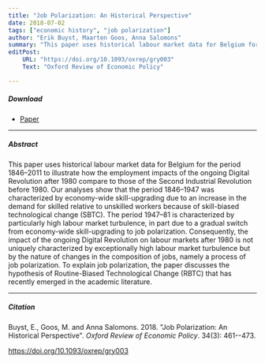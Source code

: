 ```yaml
---
title: "Job Polarization: An Historical Perspective" 
date: 2018-07-02
tags: ["economic history", "job polarization"]
author: "Erik Buyst, Maarten Goos, Anna Salomons"
summary: "This paper uses historical labour market data for Belgium for the period 1846–2011 to illustrate how the employment impacts of the ongoing Digital Revolution after 1980 compare to those of the Second Industrial Revolution before 1980. In particular, it shows that labour markets after 1980 are not uniquely characterized by exceptionally high labour market turbulence but by the nature of changes in the composition of jobs, namely a process of job polarization."
editPost:
    URL: "https://doi.org/10.1093/oxrep/gry003"
    Text: "Oxford Review of Economic Policy"

---
```


##### Download

+ [Paper](/8.pdf)
---

##### Abstract

This paper uses historical labour market data for Belgium for the period 1846–2011 to illustrate how the employment impacts of the ongoing Digital Revolution after 1980 compare to those of the Second Industrial Revolution before 1980. Our analyses show that the period 1846–1947 was characterized by economy-wide skill-upgrading due to an increase in the demand for skilled relative to unskilled workers because of skill-biased technological change (SBTC). The period 1947–81 is characterized by particularly high labour market turbulence, in part due to a gradual switch from economy-wide skill-upgrading to job polarization. Consequently, the impact of the ongoing Digital Revolution on labour markets after 1980 is not uniquely characterized by exceptionally high labour market turbulence but by the nature of changes in the composition of jobs, namely a process of job polarization. To explain job polarization, the paper discusses the hypothesis of Routine-Biased Technological Change (RBTC) that has recently emerged in the academic literature.

---

##### Citation

Buyst, E., Goos, M. and Anna Salomons. 2018. "Job Polarization: An Historical Perspective". *Oxford Review of Economic Policy*. 34(3): 461--473. 

https://doi.org/10.1093/oxrep/gry003

